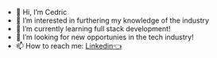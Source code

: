 
<!--
**Afernu/Afernu** is a ✨ _special_ ✨ repository because its `README.md` (this file) appears on your GitHub profile.
Here are some ideas to get you started:
-->

- 👋 Hi, I’m Cedric
- 👀 I’m interested in furthering my knowledge of the industry
- 🌱 I’m currently learning full stack development!
- 💞️ I’m looking for new opportunies in the tech industry!
- 📫 How to reach me: [Linkedin👈](https://www.linkedin.com/in/cedric-martin-nel-s-pierre-6598a023a/)
